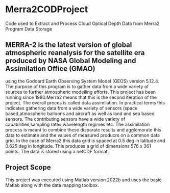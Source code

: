 # Merra2CODProject
Code used to Extract and Process Cloud Optical Depth Data from Merra2 Program Data Storage
## MERRA-2 is the latest version of global atmospheric reanalysis for the satellite era produced by NASA Global Modeling and Assimilation Office (GMAO)
using the Goddard Earth Observing System Model (GEOS) version 5.12.4. The purpose of this program is to gather data from a wide variety of sources to
further atmospheric modelling efforts. This project has been running since 1980.Merra2 means that this is the second iteration of the project. The overall proces is 
called data assimilation. In practical terms this indicates gathering data from a wide variety of sensors (space based,atmospheric balloons and aircraft as well as 
land and sea based sensors.
The contributing sensors have a wide variety of capabilities,sampling rates,wavelength regimes etc. The assimilation process is meant to combine these disparate results
and agglomorate this data to estimate and the values of measured producrs on a common data grid. In the case of Merra2 this data grid is spaced at 0.5 deg in latitude and
0.625 deg in longitude. This produces a grid of dimensions  576 x 361 points. The data is stored using a netCDF format.
## Project Scope
This project was executed using Matlab version 2022b and uses the basic Matlab along with the data mapping toolbox.
